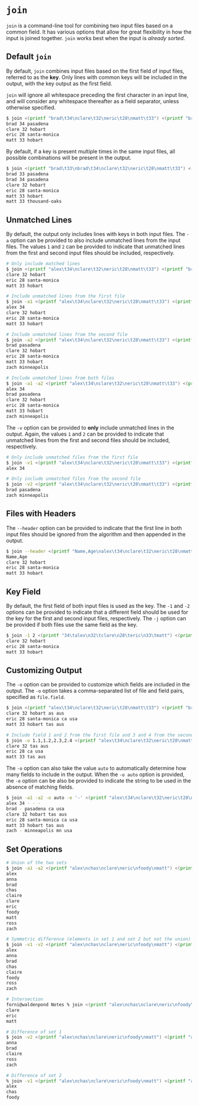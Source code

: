 # `join`
`join` is a command-line tool for combining two input files based on a common field. It has various options that allow for great flexibility in how the input is joined together. `join` works best when the input is *already sorted*.

## Default `join`
By default, `join` combines input files based on the first field of input files, referred to as the **key**. Only lines with common keys will be included in the output, with the key output as the first field.

`join` will ignore all whitespace preceding the first character in an input line, and will consider any whitespace thereafter as a field separator, unless otherwise specified.

```bash
$ join <(printf "brad\t34\nclare\t32\neric\t28\nmatt\t33") <(printf "brad\tpasadena\nclare\thobart\neric\tsanta-monica\nmatt\thobart")
brad 34 pasadena
clare 32 hobart
eric 28 santa-monica
matt 33 hobart
```

By default, if a key is present multiple times in the same input files, all possible combinations will be present in the output.

```bash
$ join <(printf "brad\t33\nbrad\t34\nclare\t32\neric\t28\nmatt\t33") <(printf "brad\tpasadena\nclare\thobart\neric\tsanta-monica\nmatt\thobart\nmatt\tthousand-oaks")
brad 33 pasadena
brad 34 pasadena
clare 32 hobart
eric 28 santa-monica
matt 33 hobart
matt 33 thousand-oaks
```

## Unmatched Lines
By default, the output only includes lines with keys in both input files. The `-a` option can be provided to also include unmatched lines from the input files. The values `1` and `2` can be provided to indicate that unmatched lines from the first and second input files should be included, respectively.

```bash
# Only include matched lines
$ join <(printf "alex\t34\nclare\t32\neric\t28\nmatt\t33") <(printf "brad\tpasadena\nclare\thobart\neric\tsanta-monica\nmatt\thobart\nzach\tminneapolis")        
clare 32 hobart
eric 28 santa-monica
matt 33 hobart

# Include unmatched lines from the first file
$ join -a1 <(printf "alex\t34\nclare\t32\neric\t28\nmatt\t33") <(printf "brad\tpasadena\nclare\thobart\neric\tsanta-monica\nmatt\thobart\nzach\tminneapolis")
alex 34
clare 32 hobart
eric 28 santa-monica
matt 33 hobart

# Include unmatched lines from the second file
$ join -a2 <(printf "alex\t34\nclare\t32\neric\t28\nmatt\t33") <(printf "brad\tpasadena\nclare\thobart\neric\tsanta-monica\nmatt\thobart\nzach\tminneapolis")
brad pasadena
clare 32 hobart
eric 28 santa-monica
matt 33 hobart
zach minneapolis

# Include unmatched lines from both files
$ join -a1 -a2 <(printf "alex\t34\nclare\t32\neric\t28\nmatt\t33") <(printf "brad\tpasadena\nclare\thobart\neric\tsanta-monica\nmatt\thobart\nzach\tminneapolis")
alex 34
brad pasadena
clare 32 hobart
eric 28 santa-monica
matt 33 hobart
zach minneapolis
```



The `-v` option can be provided to **only** include unmatched lines in the output. Again, the values `1` and `2` can be provided to indicate that unmatched lines from the first and second files should be included, respectively.



```bash
# Only include unmatched files from the first file
$ join -v1 <(printf "alex\t34\nclare\t32\neric\t28\nmatt\t33") <(printf "brad\tpasadena\nclare\thobart\neric\tsanta-monica\nmatt\thobart\nzach\tminneapolis")
alex 34

# Only include unmatched files from the second file
$ join -v2 <(printf "alex\t34\nclare\t32\neric\t28\nmatt\t33") <(printf "brad\tpasadena\nclare\thobart\neric\tsanta-monica\nmatt\thobart\nzach\tminneapolis")
brad pasadena
zach minneapolis
```

## Files with Headers
The `--header` option can be provided to indicate that the first line in both input files should be ignored from the algorithm and then appended in the output.

```bash
$ join --header <(printf "Name,Age\nalex\t34\nclare\t32\neric\t28\nmatt\t33") <(printf "Name,Location\nbrad\tpasadena\nclare\thobart\neric\tsanta-monica\nmatt\thobart\nzach\tminneapolis")
Name,Age
clare 32 hobart
eric 28 santa-monica
matt 33 hobart
```

## Key Field
By default, the first field of both input files is used as the key. The `-1` and `-2` options can be provided to indicate that a different field should be used for the key for the first and second input files, respectively. The `-j` option can be provided if both files use the same field as the key.

```bash
$ join -1 2 <(printf "34\talex\n32\tclare\n28\teric\n33\tmatt") <(printf "brad\tpasadena\nclare\thobart\neric\tsanta-monica\nmatt\thobart\nzach\tminneapolis")
clare 32 hobart
eric 28 santa-monica
matt 33 hobart
```

## Customizing Output
The `-o` option can be provided to customize which fields are included in the output. The `-o` option takes a comma-separated list of file and field pairs, specified as `file.field`.

```bash
$ join <(printf "alex\t34\nclare\t32\neric\t28\nmatt\t33") <(printf "brad\tpasadena\tca\tusa\nclare\thobart\tas\taus\neric\tsanta-monica\tca\tusa\nmatt\thobart\ttas\taus\nzach\tminneapolis\tmn\tusa")
clare 32 hobart as aus
eric 28 santa-monica ca usa
matt 33 hobart tas aus

# Include field 1 and 2 from the first file and 3 and 4 from the second in the output
$ join -o 1.1,1.2,2.3,2.4 <(printf "alex\t34\nclare\t32\neric\t28\nmatt\t33") <(printf "brad\tpasadena\tca\tusa\nclare\thobart\tas\taus\neric\tsanta-monica\tca\tusa\nmatt\thobart\ttas\taus\nzach\tminneapolis\tmn\tusa")
clare 32 tas aus
eric 28 ca usa
matt 33 tas aus
```

The `-o` option can also take the value `auto` to automatically determine how many fields to include in the output. When the `-o auto` option is provided, the `-e` option can be also be provided to indicate the string to be used in the absence of matching fields.

```bash
$ join -a1 -a2 -o auto -e '-' <(printf "alex\t34\nclare\t32\neric\t28\nmatt\t33") <(printf "brad\tpasadena\tca\tusa\nclare\thobart\ttas\taus\neric\tsanta-monica\tca\tusa\nmatt\thobart\ttas\taus\nzach\tminneapolis\tmn\tusa")
alex 34 - - -
brad - pasadena ca usa
clare 32 hobart tas aus
eric 28 santa-monica ca usa
matt 33 hobart tas aus
zach - minneapolis mn usa
```
## Set Operations
```bash
# Union of the two sets
$ join -a1 -a2 <(printf "alex\nchas\nclare\neric\nfoody\nmatt") <(printf "anna\nbrad\nclaire\nclare\neric\nmatt\nross\nzach")
alex
anna
brad
chas
claire
clare
eric
foody
matt
ross
zach

# Symmetric difference (elements in set 1 and set 2 but not the union)
$ join -v1 -v2 <(printf "alex\nchas\nclare\neric\nfoody\nmatt") <(printf "anna\nbrad\nclaire\nclare\neric\nmatt\nross\nzach")
alex
anna
brad
chas
claire
foody
ross
zach

# Intersection
forni@waldenpond Notes % join <(printf "alex\nchas\nclare\neric\nfoody\nmatt") <(printf "anna\nbrad\nclaire\nclare\neric\nmatt\nross\nzach") 
clare
eric
matt

# Difference of set 1
$ join -v2 <(printf "alex\nchas\nclare\neric\nfoody\nmatt") <(printf "anna\nbrad\nclaire\nclare\neric\nmatt\nross\nzach")
anna
brad
claire
ross
zach

# Difference of set 2
% join -v1 <(printf "alex\nchas\nclare\neric\nfoody\nmatt") <(printf "anna\nbrad\nclaire\nclare\neric\nmatt\nross\nzach")
alex
chas
foody
```
